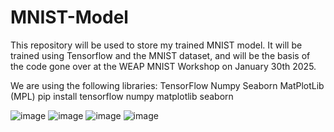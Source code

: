 # MNIST-Model
This repository will be used to store my trained MNIST model. It will be trained using Tensorflow and the MNIST dataset, and will be the basis of the code gone over at the WEAP MNIST Workshop on January 30th 2025.

We are using the following libraries:
TensorFlow
Numpy
Seaborn
MatPlotLib (MPL)
pip install tensorflow numpy matplotlib seaborn

![image](https://github.com/user-attachments/assets/271a8df1-2525-4c0f-a167-fa4e0b9611cd)
![image](https://github.com/user-attachments/assets/736c3583-9b79-42e4-a70e-c75b99971061)
![image](https://github.com/user-attachments/assets/8402f4e0-4394-4c63-bdd0-e9345ada95c8)
![image](https://github.com/user-attachments/assets/1eaddff2-ba33-4392-a804-fe67bbd51900)
